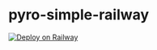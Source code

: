 # pyro-simple-railway


[![Deploy on Railway](https://railway.app/button.svg)](https://railway.app/new/template?template=https%3A%2F%2Fgithub.com%2Fmasihgh%2Fsimple-pyrogram&referralCode=R3D585)
